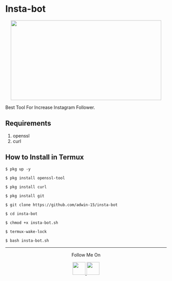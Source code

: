 # Insta-bot
<p align="center">
  <img src="https://te.legra.ph/file/62f2c6f4e39f80b21dfe7.jpg" width="470" height="250">
</p>
Best Tool For Increase Instagram Follower.

## Requirements
1. openssl
2. curl

## How to Install in Termux

`$ pkg up -y`

`$ pkg install openssl-tool`

`$ pkg install curl`

`$ pkg install git`

`$ git clone https://github.com/adwin-15/insta-bot`

`$ cd insta-bot`

`$ chmod +x insta-bot.sh`

`$ termux-wake-lock`

`$ bash insta-bot.sh`

---

<p align="center">
  Follow Me On
</p>
<p align="center">
  <a href="https://t.me/adwin15/">
    <img src="https://te.legra.ph/file/b66db42b20595389ab5ca.jpg" width="40" height="40">
  </a>
  <a href="https://www.instagram.com/adwin_15/">
    <img src="https://te.legra.ph/file/bd57ee9eb4b7fec5a3b12.jpg" width="40" height="40">
</p>
